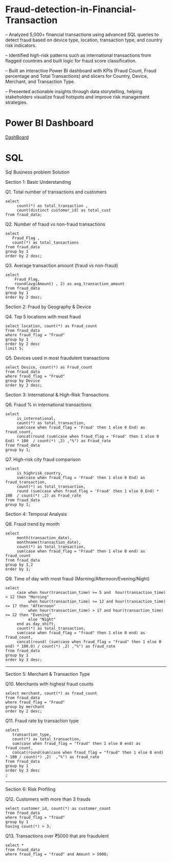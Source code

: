 # Fraud-detection-in-Financial-Transaction

– Analyzed 5,000+ financial transactions using advanced SQL queries to detect fraud based on device type, location,
transaction type, and country risk indicators.

– Identified high-risk patterns such as international transactions from flagged countries and built logic for fraud score
classification.

– Built an interactive Power BI dashboard with KPIs (Fraud Count, Fraud percentage and Total Transactions) and slicers
for Country, Device, Merchant, and Transaction Type.

– Presented actionable insights through data storytelling, helping stakeholders visualize fraud hotspots and improve risk
management strategies.


# Power BI Dashboard

[DashBoard](Dashboard.png)

# SQL

Sql Business problem Solution 

Section 1: Basic Understanding

Q1. Total number of transactions and customers

```
select 
     count(*) as total_transaction , 
     count(distinct customer_id) as total_cust
from fraud_data;
```
Q2. Number of fraud vs non-fraud transactions


```
select 
   Fraud_Flag ,
   count(*) as total_tansactions
from fraud_data
group by 1
order by 2 desc;
```

Q3. Average transaction amount (fraud vs non-fraud)

```
select 
    Fraud_Flag,
    round(avg(Amount) , 2) as avg_transaction_amount
from fraud_data
group by 1
order by 2 desc;
```


Section 2: Fraud by Geography & Device

Q4. Top 5 locations with most fraud

```
select location, count(*) as Fraud_count
from fraud_data
where fraud_flag = "Fraud"
group by 1
order by 2 desc
limit 5;
```

Q5. Devices used in most fraudulent transactions

```
select Device, count(*) as Fraud_count
from fraud_data
where fraud_flag = "Fraud"
group by Device
order by 2 desc;
```

Section 3: International & High-Risk Transactions

Q6. Fraud % in international transactions

```
select 
     is_international,
     count(*) as total_transaction,
     sum(case when fraud_flag = 'Fraud' then 1 else 0 End) as fraud_count,
	 concat(round (sum(case when fraud_flag = 'Fraud' then 1 else 0 End) * 100  / count(*) ,2) ,"%") as Fraud_rate
from fraud_data
group by 1;
```

Q7. High-risk city fraud comparison

```
select
     is_highrisk_country,
     sum(case when fraud_flag = 'Fraud' then 1 else 0 End) as fraud_transaction,
     count(*) as total_transaction,
	 round (sum(case when fraud_flag = 'Fraud' then 1 else 0 End) * 100  / count(*) ,2) as Fraud_rate
from fraud_data
group by 1;
```

Section 4: Temporal Analysis

Q8. Fraud trend by month

```
select 
     month(transaction_date),
     monthname(transaction_date),
     count(*) as total_transaction,
     sum(case when fraud_flag = "Fraud" then 1 else 0 end) as fraud_count
from fraud_data
group by 1,2
order by 1;
```

Q9. Time of day with most fraud (Morning/Afternoon/Evening/Night)

```
select 
     case when hour(transaction_time) >= 5 and  hour(transaction_time) < 12 then "Morning" 
          when hour(transaction_time) >= 12 and hour(transaction_time) <= 17 then "Afternoon"
          when hour(transaction_time) > 17 and hour(transaction_time) <= 22 then "Evening"
          else "Night" 
	 end as day_shift,
     count(*) as total_transaction,
     sum(case when fraud_flag = "fraud" then 1 else 0 end) as fraud_count,
     concat(round( (sum(case when fraud_flag = "fraud" then 1 else 0 end) * 100.0) / count(*) ,2) ,"%") as fraud_rate
from fraud_data
group by 1
order by 3 desc;
```

-- ----------------------------------------------------------------------------------------------------------------------------

Section 5: Merchant & Transaction Type

Q10. Merchants with highest fraud counts

```
select merchant, count(*) as fraud_count
from fraud_data
where fraud_flag = "Fraud"
group by merchant
order by 2 desc;
```

Q11. Fraud rate by transaction type

```
select 
   transaction_type, 
   count(*) as total_transaction,
   sum(case when fraud_flag = "fraud" then 1 else 0 end) as fraud_count,
   concat(round(sum(case when fraud_flag = "fraud" then 1 else 0 end) * 100 / count(*) ,2)  ,"%") as fraud_rate
from fraud_data
group by 1
order by 3 desc
;
```
-- -------------------------------------------------------------------------------------------------------------------------------------------

Section 6: Risk Profiling

Q12. Customers with more than 3 frauds

```
select customer_id, count(*) as customer_count
from fraud_data
where fraud_flag = "fraud"
group by 1
having count(*) > 3;
```

Q13. Transactions over ₹5000 that are fraudulent 

```
select *
from fraud_data
where fraud_flag = "fraud" and Amount > 5000;
```
